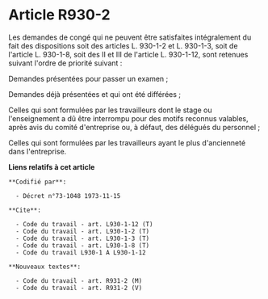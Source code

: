 # Article R930-2

Les demandes de congé qui ne peuvent être satisfaites intégralement du fait des dispositions soit des articles L. 930-1-2 et
L. 930-1-3, soit de l'article L. 930-1-8, soit des II et III de l'article L. 930-1-12, sont retenues suivant l'ordre de
priorité suivant :

Demandes présentées pour passer un examen ;

Demandes déjà présentées et qui ont été différées ;

Celles qui sont formulées par les travailleurs dont le stage ou l'enseignement a dû être interrompu pour des motifs reconnus
valables, après avis du comité d'entreprise ou, à défaut, des délégués du personnel ;

Celles qui sont formulées par les travailleurs ayant le plus d'ancienneté dans l'entreprise.

**Liens relatifs à cet article**

	**Codifié par**:

	  - Décret n°73-1048 1973-11-15

	**Cite**:

	  - Code du travail - art. L930-1-12 (T)
	  - Code du travail - art. L930-1-2 (T)
	  - Code du travail - art. L930-1-3 (T)
	  - Code du travail - art. L930-1-8 (T)
	  - Code du travail L930-1 A L930-1-12

	**Nouveaux textes**:

	  - Code du travail - art. R931-2 (M)
	  - Code du travail - art. R931-2 (V)
